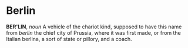 # Berlin

**BER'LIN**, _noun_ A vehicle of the chariot kind, supposed to have this name from _berlin_ the chief city of Prussia, where it was first made, or from the Italian berlina, a sort of state or pillory, and a coach.
